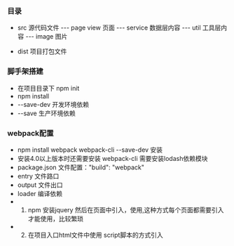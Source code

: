 ### 目录
- src 源代码文件
--- page view 页面
--- service 数据层内容
--- util 工具层内容
--- image 图片

- dist 项目打包文件

### 脚手架搭建
- 在项目目录下 npm init
- npm install
- --save-dev 开发环境依赖
- --save 生产环境依赖

### webpack配置
- npm install webpack webpack-cli --save-dev 安装 
- 安装4.0以上版本时还需要安装 webpack-cli 需要安装lodash依赖模块
- package.json 文件配置："build": "webpack"
- entry 文件路口
- output 文件出口
- loader 编译依赖
- 1. npm 安装jquery 然后在页面中引入，使用,这种方式每个页面都需要引入才能使用，比较繁琐
- 2. 在项目入口html文件中使用 script脚本的方式引入


